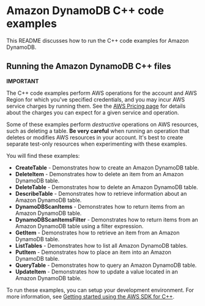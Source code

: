 # Amazon DynamoDB C++ code examples

This README discusses how to run the C++ code examples for Amazon DynamoDB.

## Running the Amazon DynamoDB C++ files

**IMPORTANT**

The C++ code examples perform AWS operations for the account and AWS Region for which you've specified credentials, and you may incur AWS service charges by running them. See the [AWS Pricing page](https://aws.amazon.com/pricing/) for details about the charges you can expect for a given service and operation.

Some of these examples perform *destructive* operations on AWS resources, such as deleting a table. **Be very careful** when running an operation that deletes or modifies AWS resources in your account. It's best to create separate test-only resources when experimenting with these examples.

You will find these examples: 

- **CreateTable** - Demonstrates how to create an Amazon DynamoDB table.
- **DeleteItem** - Demonstrates how to delete an item from an Amazon DynamoDB table.
- **DeleteTable** - Demonstrates how to delete an Amazon DynamoDB table.
- **DescribeTable** - Demonstrates how to retrieve information about an Amazon DynamoDB table.
- **DynamoDBScanItems** - Demonstrates how to return items from an Amazon DynamoDB table.
- **DynamoDBScanItemsFilter** - Demonstrates how to return items from an Amazon DynamoDB table using a filter expression.
- **GetItem** - Demonstrates how to retrieve an item from an Amazon DynamoDB table.
- **ListTables** - Demonstrates how to list all Amazon DynamoDB tables.
- **PutItem** - Demonstrates how to place an item into an Amazon DynamoDB table.
- **QueryTable** - Demonstrates how to query an Amazon DynamoDB table.
- **UpdateItem** - Demonstrates how to update a value located in an Amazon DynamoDB table.

To run these examples, you can setup your development environment. For more information, 
see [Getting started using the AWS SDK for C++](https://docs.aws.amazon.com/sdk-for-cpp/v1/developer-guide/getting-started.html). 
